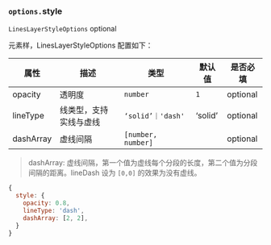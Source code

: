 ### `options.`style

`LinesLayerStyleOptions` optional

元素样，LinesLayerStyleOptions 配置如下：

| 属性      | 描述                   | 类型               | 默认值  | 是否必填 |
| --------- | ---------------------- | ------------------ | ------- | -------- |
| opacity   | 透明度                 | `number`           | `1`     | optional |
| lineType  | 线类型，支持实线与虚线 | `‘solid’｜'dash'`  | ‘solid’ | optional |
| dashArray | 虚线间隔               | `[number, number]` |         | optional |

> dashArray: 虚线间隔，第一个值为虚线每个分段的长度，第二个值为分段间隔的距离。lineDash 设为 `[0,0]` 的效果为没有虚线。

```js
{
  style: {
    opacity: 0.8,
    lineType: 'dash',
    dashArray: [2, 2],
  }
}
```
